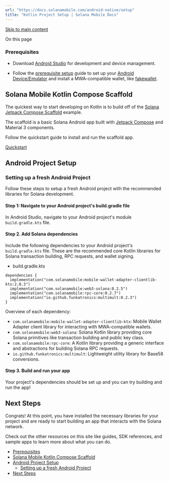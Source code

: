 ```yaml
---
url: "https://docs.solanamobile.com/android-native/setup"
title: "Kotlin Project Setup | Solana Mobile Docs"
---
```


[Skip to main content](https://docs.solanamobile.com/android-native/setup#__docusaurus_skipToContent_fallback)

On this page

### Prerequisites [​](https://docs.solanamobile.com/android-native/setup\#prerequisites "Direct link to Prerequisites")

- Download [Android Studio](https://developer.android.com/studio) for development and device management.

- Follow the [prerequisite setup](https://docs.solanamobile.com/developers/development-setup#prerequisite-setup) guide to set up your [Android Device/Emulator](https://docs.solanamobile.com/developers/development-setup#2-setup-deviceemulator) and install a MWA-compatible wallet, like [fakewallet](https://docs.solanamobile.com/developers/development-setup#3-install-a-wallet-app).


## Solana Mobile Kotlin Compose Scaffold [​](https://docs.solanamobile.com/android-native/setup\#solana-mobile-kotlin-compose-scaffold "Direct link to Solana Mobile Kotlin Compose Scaffold")

The quickest way to start developing on Kotlin is to build off of the [Solana Jetpack Compose Scaffold](https://github.com/solana-mobile/solana-kotlin-compose-scaffold) example.

The scaffold is a basic Solana Android app built with [Jetpack Compose](https://developer.android.com/jetpack/compose) and Material 3 components.

Follow the quickstart guide to install and run the scaffold app.

[Quickstart](https://docs.solanamobile.com/android-native/quickstart)

## Android Project Setup [​](https://docs.solanamobile.com/android-native/setup\#android-project-setup "Direct link to Android Project Setup")

### Setting up a fresh Android Project [​](https://docs.solanamobile.com/android-native/setup\#setting-up-a-fresh-android-project "Direct link to Setting up a fresh Android Project")

Follow these steps to setup a fresh Android project with the recommended libraries for Solana development.

#### Step 1: Navigate to your Android project's build.gradle file [​](https://docs.solanamobile.com/android-native/setup\#step-1-navigate-to-your-android-projects-buildgradle-file "Direct link to Step 1: Navigate to your Android project's build.gradle file")

In Android Studio, navigate to your Android project's module `build.gradle.kts` file.

#### Step 2. Add Solana dependencies [​](https://docs.solanamobile.com/android-native/setup\#step-2-add-solana-dependencies "Direct link to Step 2. Add Solana dependencies")

Include the following dependencies to your Android project's `build.gradle.kts` file. These
are the recommended core Kotlin libraries for Solana transaction building, RPC requests, and wallet signing.

- build.gradle.kts

```
dependencies {
  implementation("com.solanamobile:mobile-wallet-adapter-clientlib-ktx:2.0.3")
  implementation("com.solanamobile:web3-solana:0.2.5")
  implementation("com.solanamobile:rpc-core:0.2.7")
  implementation("io.github.funkatronics:multimult:0.2.3")
}
```

Overview of each dependency:

- `com.solanamobile:mobile-wallet-adapter-clientlib-ktx`: Mobile Wallet Adapter client library for interacting with MWA-compatible wallets.
- `com.solanamobile:web3-solana`: Solana Kotlin library providing core Solana primitives like transaction building and public key class.
- `com.solanamobile:rpc-core`: A Kotlin library providing a generic interface and abstractions for building Solana RPC requests.
- `io.github.funkatronics:multimult`: Lightweight utility library for Base58 conversions.

#### Step 3. Build and run your app [​](https://docs.solanamobile.com/android-native/setup\#step-3-build-and-run-your-app "Direct link to Step 3. Build and run your app")

Your project's dependencies should be set up and you can try building and run the app!

## Next Steps [​](https://docs.solanamobile.com/android-native/setup\#next-steps "Direct link to Next Steps")

Congrats! At this point, you have installed the necessary libraries for your project and are ready to start building an app that interacts with the Solana network.

Check out the other resources on this site like guides, SDK references, and sample apps to learn more about what you can do.

- [Prerequisites](https://docs.solanamobile.com/android-native/setup#prerequisites)
- [Solana Mobile Kotlin Compose Scaffold](https://docs.solanamobile.com/android-native/setup#solana-mobile-kotlin-compose-scaffold)
- [Android Project Setup](https://docs.solanamobile.com/android-native/setup#android-project-setup)
  - [Setting up a fresh Android Project](https://docs.solanamobile.com/android-native/setup#setting-up-a-fresh-android-project)
- [Next Steps](https://docs.solanamobile.com/android-native/setup#next-steps)